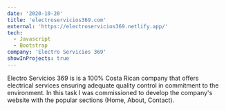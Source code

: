 ```yaml
---
date: '2020-10-20'
title: 'electroservicios369.com'
external: 'https://electroservicios369.netlify.app/'
tech:
  - Javascript
  - Bootstrap
company: 'Electro Servicios 369'
showInProjects: true
---
```


Electro Servicios 369 is is a 100% Costa Rican company that offers electrical services ensuring adequate quality control in commitment to the environment. In this task I was commissioned to develop the company's website with the popular sections (Home, About, Contact).
